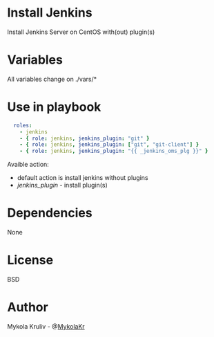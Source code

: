 # Install Jenkins

Install Jenkins Server on CentOS with(out) plugin(s)

# Variables

All variables change on ./vars/*

# Use in playbook

```yaml
  roles:
    - jenkins
    - { role: jenkins, jenkins_plugin: "git" }
    - { role: jenkins, jenkins_plugin: ["git", "git-client"] }
    - { role: jenkins, jenkins_plugin: "{{ _jenkins_oms_plg }}" }
```

Avaible action:
- default action is install jenkins  without plugins
- *jenkins_plugin* - install plugin(s)

# Dependencies
None

# License 

BSD

# Author

Mykola Kruliv - @[MykolaKr](https://github.com/MykolaKr)


